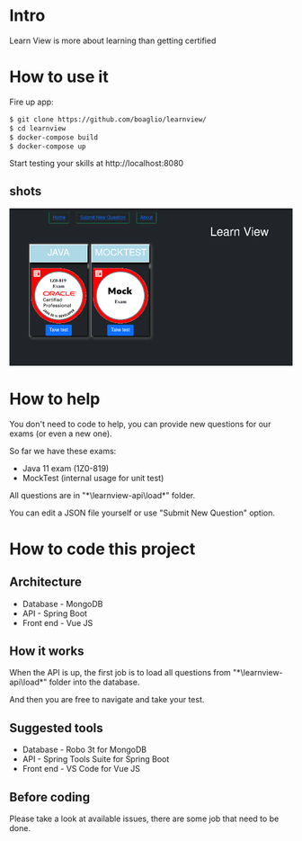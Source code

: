 # Intro

Learn View is more about learning than getting certified

# How to use it


Fire up app: 

```
$ git clone https://github.com/boaglio/learnview/
$ cd learnview
$ docker-compose build
$ docker-compose up 
```

Start testing your skills at http://localhost:8080

## shots

![home](doc/learnview1.png "Home")


# How to help

You don't need to code to help, you can provide new questions for our exams (or even a new one).

So far we have these exams:

- Java 11 exam (1Z0-819) 
- MockTest (internal usage for unit test)

All questions are in "*\learnview-api\load\*" folder. 

You can edit a JSON file yourself or use "Submit New Question" option. 


# How to code this project

## Architecture

* Database - MongoDB
* API - Spring Boot
* Front end - Vue JS

## How it works

When the API is up, the first job is to load all questions from  "*\learnview-api\load\*" folder into the database.

And then you are free to navigate and take your test.  


## Suggested tools

* Database - Robo 3t for  MongoDB
* API - Spring Tools Suite for Spring Boot
* Front end - VS Code for Vue JS

## Before coding

Please take a look at available issues, there are some job that need to be done. 


